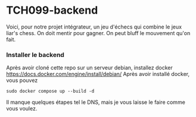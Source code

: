 # TCH099-backend

Voici, pour notre projet intégrateur, un jeu d'échecs qui combine le jeux liar's chess.
On doit mentir pour gagner. On peut bluff le mouvement qu'on fait.

### Installer le backend
Après avoir cloné cette repo sur un serveur debian, installez docker https://docs.docker.com/engine/install/debian/
Après avoir installé docker, vous pouvez
```shell
sudo docker compose up --build -d
```
Il manque quelques étapes tel le DNS, mais je vous laisse le faire comme vous voulez.

